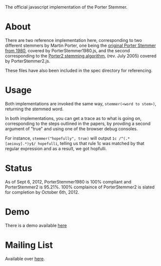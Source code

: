The official javascript implementation of the Porter Stemmer.

# About

There are two reference implementation here, corresponding to two different stemmers by Martin Porter, one being 
the [original Porter Stemmer from 1980](http://tartarus.org/martin/PorterStemmer/def.txt), covered by PorterStemmer1980.js, 
and the second corresponding to the [Porter2 stemming algorithm](http://snowball.tartarus.org/algorithms/english/stemmer.html), 
(rev. July 2005) covered by PorterStemmer2.js.

These files have also been included in the spec directory for referencing.

# Usage

Both implementations are invoked the same way, `stemmer(<word to stem>)`, returning the stemmed word.

In both implementations, you can get a trace as to what is going on, corresponding to the steps outlined in the papers, by
provding a second argument of "true" and using one of the browser debug consoles.  

For instance, `stemmer("hopefully", true)` will output `1c /^(.*[aeiouy].*)y$/ hopefulli`, telling us that rule 1c was matched
by that regular expression and as a result, we got hopfulli.

# Status

As of Sept 6, 2012, PorterStemmer1980 is 100% compliant and PorterStemmer2 is 95.21%. 100% complaince of PorterStemmer2 is slated
for completion by October 6th, 2012.

# Demo

There is a demo available [here](http://qaa.ath.cx/porter_js_demo.html)

# Mailing List

Available over [here](https://groups.google.com/forum/#!forum/js-porter-stemmer).
